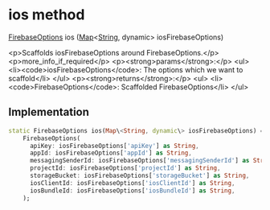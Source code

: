 


# ios method








[FirebaseOptions](https:pub.dev/documentation/firebase_core_platform_interface/4.8.0/firebase_core_platform_interface/FirebaseOptions-class.html) ios
([Map](https:api.flutter.dev/flutter/dart-core/Map-class.html)&lt;[String](https:api.flutter.dev/flutter/dart-core/String-class.html), dynamic\> iosFirebaseOptions)





\<p\>Scaffolds iosFirebaseOptions around FirebaseOptions.\</p\>
\<p\>more_info_if_required\</p\>
\<p\>\<strong\>params\</strong\>:\</p\>
\<ul\>
\<li\>\<code\>iosFirebaseOptions\</code\>: The options which we want to scaffold\</li\>
\</ul\>
\<p\>\<strong\>returns\</strong\>:\</p\>
\<ul\>
\<li\>\<code\>FirebaseOptions\</code\>: Scaffolded FirebaseOptions\</li\>
\</ul\>



## Implementation

```dart
static FirebaseOptions ios(Map\<String, dynamic\> iosFirebaseOptions) =\>
    FirebaseOptions(
      apiKey: iosFirebaseOptions['apiKey'] as String,
      appId: iosFirebaseOptions['appId'] as String,
      messagingSenderId: iosFirebaseOptions['messagingSenderId'] as String,
      projectId: iosFirebaseOptions['projectId'] as String,
      storageBucket: iosFirebaseOptions['storageBucket'] as String,
      iosClientId: iosFirebaseOptions['iosClientId'] as String,
      iosBundleId: iosFirebaseOptions['iosBundleId'] as String,
    );
```








